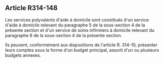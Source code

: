 ## Article R314-148

Les services polyvalents d'aide à domicile sont constitués d'un service d'aide à domicile relevant du
paragraphe 5 de la sous-section 4 de la présente section et d'un service de soins infirmiers à domicile relevant
du paragraphe 6 de la sous-section 4 de la présente section.

Ils peuvent, conformément aux dispositions de l'article R. 314-10, présenter leurs comptes sous la forme d'un
budget principal, assorti d'un ou plusieurs budgets annexes.

